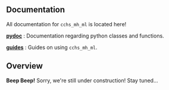 ## Documentation

All documentation for `cchs_mh_ml` is located here!

[**pydoc**](https://github.com/paradoxysm/cchs_mh_ml/tree/master/doc/pydoc) : Documentation regarding python classes and functions.

[**guides**](https://github.com/paradoxysm/cchs_mh_ml/tree/master/doc/guides) : Guides on using `cchs_mh_ml`.

## Overview

**Beep Beep!** Sorry, we're still under construction! Stay tuned...
